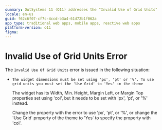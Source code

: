 ```yaml
---
summary: OutSystems 11 (O11) addresses the "Invalid Use of Grid Units" error by specifying widget dimensions or adjusting theme settings.
locale: en-us
guid: f62c6f07-cf7c-4ccd-b3a4-61d72b1f062a
app_type: traditional web apps, mobile apps, reactive web apps
platform-version: o11
figma:
---
```


# Invalid Use of Grid Units Error

The `Invalid Use Of Grid Units` error is issued in the following situation:

* `The widget dimensions must be set using 'px', 'pt' or '%'. To use grid units you must set the 'Use Grid' to 'Yes' in the theme`

    The widget has its Width, Min. Height, Margin Left, or Margin Top properties set using 'col', but it needs to be set with 'px', 'pt', or '%' instead.

    Change the property with the error to use 'px', 'pt', or '%', or change the 'Use Grid' property of the theme to 'Yes' to specify the property with 'col'.
